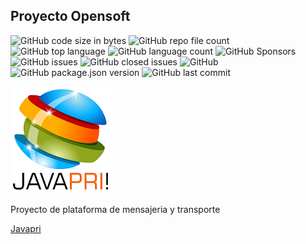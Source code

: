 ## Proyecto Opensoft

![GitHub code size in bytes](https://img.shields.io/github/languages/code-size/owercamp/Opensoft) ![GitHub repo file count](https://img.shields.io/github/directory-file-count/owercamp/Opensoft?color=green) ![GitHub top language](https://img.shields.io/github/languages/top/owercamp/Opensoft?color=yellowgreen) ![GitHub language count](https://img.shields.io/github/languages/count/owercamp/Opensoft?color=orange) ![GitHub Sponsors](https://img.shields.io/github/sponsors/owercamp) ![GitHub issues](https://img.shields.io/github/issues/owercamp/Opensoft) ![GitHub closed issues](https://img.shields.io/github/issues-closed/owercamp/Opensoft) ![GitHub](https://img.shields.io/github/license/owercamp/Opensoft) ![GitHub package.json version](https://img.shields.io/github/package-json/v/owercamp/Opensoft) ![GitHub last commit](https://img.shields.io/github/last-commit/owercamp/Opensoft)

<img src="public/img/logo_javapri.png">

<p>Proyecto de plataforma de mensajeria y transporte</p>

<a href="https://javapri.co/">Javapri</a>
